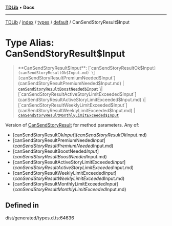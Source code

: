 [**TDLib**](../../../../../../README.md) • **Docs**

***

[TDLib](../../../../../../modules.md) / [index](../../../../../README.md) / [types](../../../README.md) / [default](../README.md) / CanSendStoryResult$Input

# Type Alias: CanSendStoryResult$Input

> **CanSendStoryResult$Input**: [`canSendStoryResultOk$Input`](canSendStoryResultOk$Input.md) \| [`canSendStoryResultPremiumNeeded$Input`](canSendStoryResultPremiumNeeded$Input.md) \| [`canSendStoryResultBoostNeeded$Input`](canSendStoryResultBoostNeeded$Input.md) \| [`canSendStoryResultActiveStoryLimitExceeded$Input`](canSendStoryResultActiveStoryLimitExceeded$Input.md) \| [`canSendStoryResultWeeklyLimitExceeded$Input`](canSendStoryResultWeeklyLimitExceeded$Input.md) \| [`canSendStoryResultMonthlyLimitExceeded$Input`](canSendStoryResultMonthlyLimitExceeded$Input.md)

Version of [CanSendStoryResult](CanSendStoryResult.md) for method parameters.
Any of:
- [canSendStoryResultOk$Input](canSendStoryResultOk$Input.md)
- [canSendStoryResultPremiumNeeded$Input](canSendStoryResultPremiumNeeded$Input.md)
- [canSendStoryResultBoostNeeded$Input](canSendStoryResultBoostNeeded$Input.md)
- [canSendStoryResultActiveStoryLimitExceeded$Input](canSendStoryResultActiveStoryLimitExceeded$Input.md)
- [canSendStoryResultWeeklyLimitExceeded$Input](canSendStoryResultWeeklyLimitExceeded$Input.md)
- [canSendStoryResultMonthlyLimitExceeded$Input](canSendStoryResultMonthlyLimitExceeded$Input.md)

## Defined in

dist/generated/types.d.ts:64636
